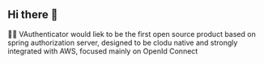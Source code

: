 ## Hi there 👋

🙋‍♀️ VAuthenticator would liek to be the first open source product based on spring authorization server, designed to be clodu native and strongly integrated with AWS, focused mainly on OpenId Connect 

